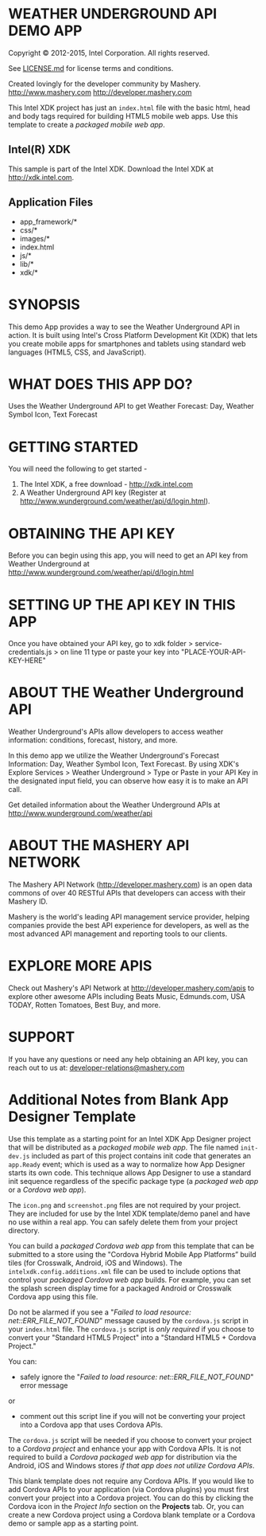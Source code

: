 WEATHER UNDERGROUND API DEMO APP
================================

Copyright © 2012-2015, Intel Corporation. All rights reserved.

See [LICENSE.md](<LICENSE.md>) for license terms and conditions.

Created lovingly for the developer community by Mashery.
<http://www.mashery.com>
<http://developer.mashery.com>

This Intel XDK project has just an `index.html` file with the basic html, head
and body tags required for building HTML5 mobile web apps. Use this template to
create a *packaged mobile web app*.

Intel(R) XDK
------------
This sample is part of the Intel XDK.
Download the Intel XDK at <http://xdk.intel.com>.

Application Files
-----------------
* app_framework/*
* css/*
* images/*
* index.html
* js/*
* lib/*
* xdk/*


SYNOPSIS
========
This demo App provides a way to see the Weather Underground API in action.
It is built using Intel's Cross Platform Development Kit (XDK)
that lets you create mobile apps for smartphones and tablets using
standard web languages (HTML5, CSS, and JavaScript).


WHAT DOES THIS APP DO?
======================
Uses the Weather Underground API to get Weather Forecast: Day, Weather Symbol
Icon, Text Forecast


GETTING STARTED
===============
You will need the following to get started -

1. The Intel XDK, a free download - <http://xdk.intel.com>
2. A Weather Underground API key (Register at <http://www.wunderground.com/weather/api/d/login.html>).


OBTAINING THE API KEY
=====================
Before you can begin using this app, you will need to get an API key
from Weather Underground at <http://www.wunderground.com/weather/api/d/login.html>


SETTING UP THE API KEY IN THIS APP
==================================
Once you have obtained your API key, go to xdk folder \> service-credentials.js
\> on line 11 type or paste your key into "PLACE-YOUR-API-KEY-HERE"


ABOUT THE Weather Underground API
=================================
Weather Underground's APIs allow developers to access weather information:
conditions, forecast, history, and more.

In this demo app we utilize the Weather Underground's Forecast Information:
Day, Weather Symbol Icon, Text Forecast. By using XDK's Explore Services
\> Weather Underground \> Type or Paste in your API Key in the designated input
field, you can observe how easy it is to make an API call.

Get detailed information about the Weather Underground APIs at
<http://www.wunderground.com/weather/api>


ABOUT THE MASHERY API NETWORK
=============================
The Mashery API Network (http://developer.mashery.com) is an open
data commons of over 40 RESTful APIs that developers can access
with their Mashery ID.

Mashery is the world's leading API management service provider, helping
companies provide the best API experience for developers, as well as
the most advanced API management and reporting tools to our clients.


EXPLORE MORE APIS
=================
Check out Mashery's API Network at <http://developer.mashery.com/apis>
to explore other awesome APIs including Beats Music, Edmunds.com, USA TODAY,
Rotten Tomatoes, Best Buy, and more.


SUPPORT
=======
If you have any questions or need any help obtaining an API key,
you can reach out to us at: <developer-relations@mashery.com>


Additional Notes from Blank App Designer Template
=================================================

Use this template as a starting point for an Intel XDK App Designer project that
will be distributed as a *packaged mobile web app*. The file named `init-dev.js`
included as part of this project contains init code that generates an
`app.Ready` event; which is used as a way to normalize how App Designer starts
its own code. This technique allows App Designer to use a standard init sequence
regardless of the specific package type (a *packaged web app* or a *Cordova web
app*).

The `icon.png` and `screenshot.png` files are not required by your project. They
are included for use by the Intel XDK template/demo panel and have no use within
a real app. You can safely delete them from your project directory.

You can build a *packaged Cordova web app* from this template that can be
submitted to a store using the "Cordova Hybrid Mobile App Platforms” build tiles
(for Crosswalk, Android, iOS and Windows). The `intelxdk.config.additions.xml`
file can be used to include options that control your *packaged Cordova web app*
builds. For example, you can set the splash screen display time for a packaged
Android or Crosswalk Cordova app using this file.

Do not be alarmed if you see a "*Failed to load resource:
net::ERR\_FILE\_NOT\_FOUND*" message caused by the `cordova.js` script in your
`index.html` file. The `cordova.js` script is *only required* if you choose to
convert your "Standard HTML5 Project" into a "Standard HTML5 + Cordova Project."

You can:

-   safely ignore the "*Failed to load resource: net::ERR\_FILE\_NOT\_FOUND*"
    error message

or

-   comment out this script line if you will not be converting your project into
    a Cordova app that uses Cordova APIs.

The `cordova.js` script will be needed if you choose to convert your project to
a *Cordova project* and enhance your app with Cordova APIs. It is not required
to build a *Cordova packaged web app* for distribution via the Android, iOS and
Windows stores *if that app does not utilize Cordova APIs*.

This blank template does not require any Cordova APIs. If you would like to add
Cordova APIs to your application (via Cordova plugins) you must first convert
your project into a Cordova project. You can do this by clicking the Cordova
icon in the *Project Info* section on the **Projects** tab. Or, you can create a
new Cordova project using a Cordova blank template or a Cordova demo or sample
app as a starting point.

